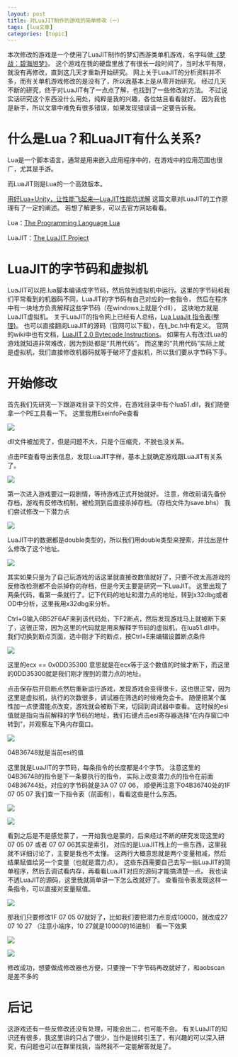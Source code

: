 ```yaml
---
layout: post
title: 对LuaJIT制作的游戏的简单修改（一） 
tags: [lua文章]
categories: [topic]
---
```

本次修改的游戏是一个使用了LuaJIT制作的梦幻西游类单机游戏，名字叫做[《梦战：碧海旭梦》](http://dream.supmers.com/forum.php?mod=viewthread&tid=20)。
这个游戏在我的硬盘里放了有很长一段时间了，当时水平有限，就没有再修改，直到这几天才重新开始研究。
网上关于LuaJIT的分析资料并不多，而有关单机游戏修改的是没有了，所以我基本上是从零开始研究。
经过几天不断的研究，终于对LuaJIT有了一点点了解，也找到了一些修改的方法。 不过说实话研究这个东西没什么用处，纯粹是我的兴趣，各位姑且看看就好。
因为我也是新手，所以文章中难免有很多错误，如果发现错误请一定要告诉我。

# 什么是Lua？和LuaJIT有什么关系?

Lua是一个脚本语言，通常是用来嵌入应用程序中的，在游戏中的应用范围也很广，尤其是手游。

而LuaJIT则是Lua的一个高效版本。

[用好Lua+Unity，让性能飞起来—LuaJIT性能坑详解](https://blog.uwa4d.com/archives/usparkle_luajit.html)
这篇文章对LuaJIT的工作原理有了一定的阐述。 若想了解更多，可以去官方网站看看。

Lua：[The Programming Language Lua](http://www.lua.org/)

LuaJIT：[The LuaJIT Project](http://luajit.org/)

# LuaJIT的字节码和虚拟机

LuaJIT可以把.lua脚本编译成字节码，然后放到虚拟机中运行。这里的字节码和我们平常看到的机器码不同，LuaJIT的字节码有自己对应的一套指令，
然后在程序中有一块地方负责解释这些字节码（在windows上就是个dll）， 这块地方就是LuaJIT虚拟机。
关于LuaJIT的指令网上已经有人总结，[Lua LuaJit
指令表(整理)](https://blog.csdn.net/zzz3265/article/details/41146569)。
也可以直接翻阅LuaJIT的源码（官网可以下载），在lj_bc.h中有定义。 官网的wiki中也有文档，[LuaJIT 2.0 Bytecode
Instructions](http://wiki.luajit.org/Bytecode-2.0)。
如果有人有改过Lua的游戏就知道非常难改，因为到处都是“共用代码”。
而这里的“共用代码”实际上就是虚拟机，我们直接修改机器码就等于破坏了虚拟机，所以我们要从字节码下手。

# 开始修改

首先我们先研究一下跟游戏目录下的文件，在游戏目录中有个lua51.dll，我们随便拿一个PE工具看一下。 这里我用ExeinfoPe查看

![](http://wx3.sinaimg.cn/large/006juYZNgy1fse09228naj30hz08udjs.jpg)

dll文件被加壳了，但是问题不大，只是个压缩壳，不脱也没关系。

点击PE查看导出表信息，发现LuaJIT字样，基本上就确定游戏跟LuaJIT有关系了。

![](http://wx4.sinaimg.cn/large/006juYZNgy1fse094hagej31960fuqgg.jpg)

第一次进入游戏要过一段剧情，等待游戏正式开始就好。 注意，修改前请先备份存档，游戏有反修改机制，被检测到后直接杀掉存档。（存档文件为save.bhs）
我们尝试修改一下潜力点

![](http://wx1.sinaimg.cn/large/006juYZNgy1fse097ev1hj30ru0lrb29.jpg)

LuaJIT中的数据都是double类型的，所以我们用double类型来搜索，并找出是什么修改了这个地址。

![](http://wx2.sinaimg.cn/large/006juYZNgy1fse09a890aj31420q3h86.jpg)

其实如果只是为了自己玩游戏的话这里就直接改数值就好了，只要不改太高游戏的反修改检测都不会杀掉你的存档，但是今天主要是研究一下LuaJIT。
这里出现了两条代码，看第一条就行了。记下代码的地址和潜力点的地址，转到x32dbg或者OD中分析，这里我用x32dbg来分析。

Ctrl+G输入6B52F6AF来到该代码处，下F2断点，然后发现游戏马上就被断下来了，这很正常，因为这里的代码就是用来解释字节码的虚拟机，在lua51.dll中。
我们切换到断点页面，选中刚才下的断点，按Ctrl+E来编辑设置断点条件

![](http://wx3.sinaimg.cn/large/006juYZNgy1fse09c9rvcj31730cd403.jpg)

这里的ecx == 0x0DD35300 意思就是在ecx等于这个数值的时候才断下，而这里的0DD35300就是我们刚才搜到的潜力点的地址。

点击保存后开启断点然后重新运行游戏，发现游戏会变得很卡，这也很正常，因为这里是虚拟机，执行的次数很多，调试器在筛选的时候难免会卡。
随便把某个属性加一点使潜能点改变，游戏就会被断下来，切回到调试器中查看。
这时候的esi值就是指向当前解释的字节码的地址，我们右键点击esi寄存器选择“在内存窗口中转到”，并观察左下角内存窗口。

![](http://wx2.sinaimg.cn/large/006juYZNgy1fse0a0ssk3j30gj06fjro.jpg)

04B36748就是当前esi的值

这里就是LuaJIT的字节码，每条指令的长度都是4个字节。 注意这里的04B36748的指令是下一条要执行的指令，
实际上改变潜力点的指令在前面04B36744处，对应的字节码就是3A 07 07 06， 顺便再注意下04B36740处的1F 07 05 07
我们查一下指令表（前面有），看看这些是什么东西。

![](http://wx4.sinaimg.cn/large/006juYZNgy1fse0a3m8bgj30hn01g3ya.jpg)

![](http://wx4.sinaimg.cn/large/006juYZNgy1fse0a60ec7j30h801g742.jpg)

看到之后是不是感觉蒙了，一开始我也是蒙的，后来经过不断的研究发现这里的07 05 07 或者 07 07 06其实是索引，
对应的是LuaJIT栈上的一些东西，这里我就不详细讨论了，主要是我也不太懂。 这两行大概意思就是两个变量相减，然后结果赋值给另一个变量（也就是潜力点）。
这些东西需要自己去写一些LuaJIT的简单程序，然后去调试看内存，再看看LuaJIT对应的源码才能搞清楚一点。
我也读不透LuaJIT的源码，这里我就简单讲一下怎么改就好了。 查看指令表发现这样一条指令，可以直接对变量赋值。

![](http://wx1.sinaimg.cn/large/006juYZNgy1fse0a7ugvsj30m9028t8j.jpg)

那我们只要修改1F 07 05 07就好了，比如我们要把潜力点变成10000，就改成27 07 10 27 （注意小端序，10
27就是10000的16进制） 看一下效果

![](http://wx3.sinaimg.cn/large/006juYZNgy1fse0ab7lsuj30pr0mk43r.jpg)

![](http://wx2.sinaimg.cn/large/006juYZNgy1fse0aulw77g30zy0ljb29.gif)

修改成功，想要做成修改器也方便，只要搜一下字节码再改就好了，和aobscan是差不多的

# 后记

这游戏还有一些反修改还没有处理，可能会出二，也可能不会。
有关LuaJIT的知识还有很多，我这里讲的只占了很少，当作是抛砖引玉了，有兴趣的可以深入研究，有问题也可以在群里找我，当然我不一定能解答就是了。